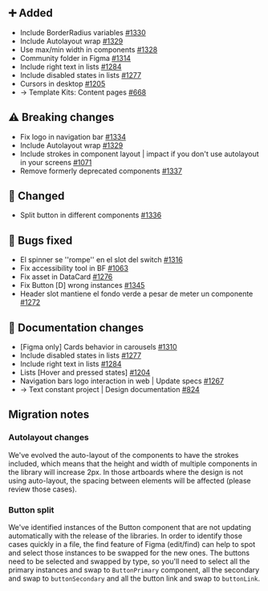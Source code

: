 ## ➕ Added

- Include BorderRadius variables [#1330](https://github.com/Telefonica/mistica-design/issues/1330)
- Include Autolayout wrap [#1329](https://github.com/Telefonica/mistica-design/issues/1329)
- Use max/min width in components [#1328](https://github.com/Telefonica/mistica-design/issues/1328)
- Community folder in Figma [#1314](https://github.com/Telefonica/mistica-design/issues/1314)
- Include right text in lists [#1284](https://github.com/Telefonica/mistica-design/issues/1284)
- Include disabled states in lists [#1277](https://github.com/Telefonica/mistica-design/issues/1277)
- Cursors in desktop [#1205](https://github.com/Telefonica/mistica-design/issues/1205)
- → Template Kits: Content pages [#668](https://github.com/Telefonica/mistica-design/issues/668)

## ⚠️ Breaking changes

- Fix logo in navigation bar [#1334](https://github.com/Telefonica/mistica-design/issues/1334)
- Include Autolayout wrap [#1329](https://github.com/Telefonica/mistica-design/issues/1329)
- Include strokes in component layout | impact if you don't use autolayout in your screens [#1071](https://github.com/Telefonica/mistica-design/issues/1071)
- Remove formerly deprecated components [#1337](https://github.com/Telefonica/mistica-design/issues/1337)

## 🔄 Changed

- Split button in different components [#1336](https://github.com/Telefonica/mistica-design/issues/1336)

## 🐞 Bugs fixed

- El spinner se ''rompe'' en el slot del switch [#1316](https://github.com/Telefonica/mistica-design/issues/1316)
- Fix accessibility tool in BF [#1063](https://github.com/Telefonica/mistica-design/issues/1063)
- Fix asset in DataCard [#1276](https://github.com/Telefonica/mistica-design/issues/1276)
- Fix Button [D] wrong instances [#1345](https://github.com/Telefonica/mistica-design/issues/1345)
- Header slot mantiene el fondo verde a pesar de meter un componente  [#1272](https://github.com/Telefonica/mistica-design/issues/1272)

## 📒 Documentation changes

- [Figma only] Cards behavior in carousels [#1310](https://github.com/Telefonica/mistica-design/issues/1310)
- Include disabled states in lists [#1277](https://github.com/Telefonica/mistica-design/issues/1277)
- Include right text in lists [#1284](https://github.com/Telefonica/mistica-design/issues/1284)
- Lists [Hover and pressed states] [#1204](https://github.com/Telefonica/mistica-design/issues/1204)
- Navigation bars logo interaction in web | Update specs [#1267](https://github.com/Telefonica/mistica-design/issues/1267)
- → Text constant project | Design documentation [#824](https://github.com/Telefonica/mistica-design/issues/824)


## Migration notes

### Autolayout changes

We've evolved the auto-layout of the components to have the strokes included, which means that the height and width of multiple components in the library will increase 2px. In those artboards where the design is not using auto-layout, the spacing between elements will be affected (please review those cases).

### Button split

We've identified instances of the Button component that are not updating automatically with the release of the libraries. In order to identify those cases quickly in a file, the find feature of Figma (edit/find) can help to spot and select those instances to be swapped for the new ones. The buttons need to be selected and swapped by type, so you'll need to select all the primary instances and swap to `ButtonPrimary` component, all the secondary and swap to `buttonSecondary` and all the button link and swap to `buttonLink`.
